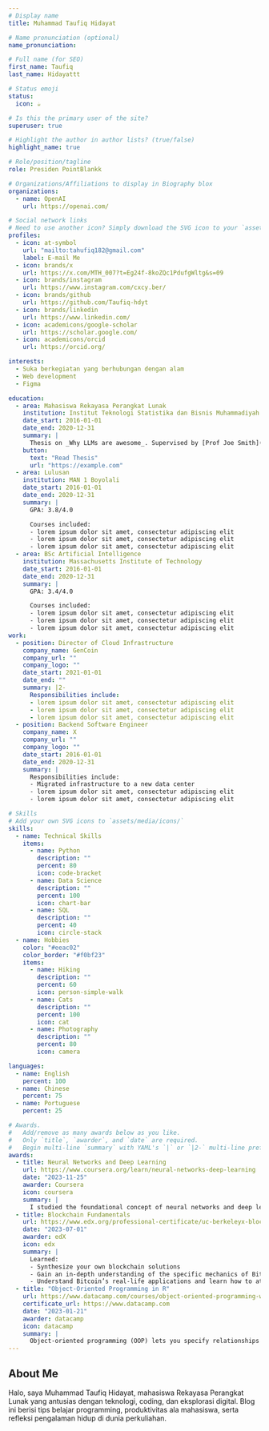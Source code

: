 ```yaml
---
# Display name
title: Muhammad Taufiq Hidayat

# Name pronunciation (optional)
name_pronunciation:

# Full name (for SEO)
first_name: Taufiq
last_name: Hidayattt

# Status emoji
status:
  icon: ☕️

# Is this the primary user of the site?
superuser: true

# Highlight the author in author lists? (true/false)
highlight_name: true

# Role/position/tagline
role: Presiden PointBlankk

# Organizations/Affiliations to display in Biography blox
organizations:
  - name: OpenAI
    url: https://openai.com/

# Social network links
# Need to use another icon? Simply download the SVG icon to your `assets/media/icons/` folder.
profiles:
  - icon: at-symbol
    url: "mailto:tahufiq182@gmail.com"
    label: E-mail Me
  - icon: brands/x
    url: https://x.com/MTH_007?t=Eg24f-8koZQc1PdufgWltg&s=09
  - icon: brands/instagram
    url: https://www.instagram.com/cxcy.ber/
  - icon: brands/github
    url: https://github.com/Taufiq-hdyt
  - icon: brands/linkedin
    url: https://www.linkedin.com/
  - icon: academicons/google-scholar
    url: https://scholar.google.com/
  - icon: academicons/orcid
    url: https://orcid.org/

interests:
  - Suka berkegiatan yang berhubungan dengan alam
  - Web development
  - Figma

education:
  - area: Mahasiswa Rekayasa Perangkat Lunak
    institution: Institut Teknologi Statistika dan Bisnis Muhammadiyah Semarang
    date_start: 2016-01-01
    date_end: 2020-12-31
    summary: |
      Thesis on _Why LLMs are awesome_. Supervised by [Prof Joe Smith](https://example.com). Presented papers at 5 IEEE conferences with the contributions being published in 2 Springer journals.
    button:
      text: "Read Thesis"
      url: "https://example.com"
  - area: Lulusan
    institution: MAN 1 Boyolali
    date_start: 2016-01-01
    date_end: 2020-12-31
    summary: |
      GPA: 3.8/4.0

      Courses included:
      - lorem ipsum dolor sit amet, consectetur adipiscing elit
      - lorem ipsum dolor sit amet, consectetur adipiscing elit
      - lorem ipsum dolor sit amet, consectetur adipiscing elit
  - area: BSc Artificial Intelligence
    institution: Massachusetts Institute of Technology
    date_start: 2016-01-01
    date_end: 2020-12-31
    summary: |
      GPA: 3.4/4.0

      Courses included:
      - lorem ipsum dolor sit amet, consectetur adipiscing elit
      - lorem ipsum dolor sit amet, consectetur adipiscing elit
      - lorem ipsum dolor sit amet, consectetur adipiscing elit
work:
  - position: Director of Cloud Infrastructure
    company_name: GenCoin
    company_url: ""
    company_logo: ""
    date_start: 2021-01-01
    date_end: ""
    summary: |2-
      Responsibilities include:
      - lorem ipsum dolor sit amet, consectetur adipiscing elit
      - lorem ipsum dolor sit amet, consectetur adipiscing elit
      - lorem ipsum dolor sit amet, consectetur adipiscing elit
  - position: Backend Software Engineer
    company_name: X
    company_url: ""
    company_logo: ""
    date_start: 2016-01-01
    date_end: 2020-12-31
    summary: |
      Responsibilities include:
      - Migrated infrastructure to a new data center
      - lorem ipsum dolor sit amet, consectetur adipiscing elit
      - lorem ipsum dolor sit amet, consectetur adipiscing elit

# Skills
# Add your own SVG icons to `assets/media/icons/`
skills:
  - name: Technical Skills
    items:
      - name: Python
        description: ""
        percent: 80
        icon: code-bracket
      - name: Data Science
        description: ""
        percent: 100
        icon: chart-bar
      - name: SQL
        description: ""
        percent: 40
        icon: circle-stack
  - name: Hobbies
    color: "#eeac02"
    color_border: "#f0bf23"
    items:
      - name: Hiking
        description: ""
        percent: 60
        icon: person-simple-walk
      - name: Cats
        description: ""
        percent: 100
        icon: cat
      - name: Photography
        description: ""
        percent: 80
        icon: camera

languages:
  - name: English
    percent: 100
  - name: Chinese
    percent: 75
  - name: Portuguese
    percent: 25

# Awards.
#   Add/remove as many awards below as you like.
#   Only `title`, `awarder`, and `date` are required.
#   Begin multi-line `summary` with YAML's `|` or `|2-` multi-line prefix and indent 2 spaces below.
awards:
  - title: Neural Networks and Deep Learning
    url: https://www.coursera.org/learn/neural-networks-deep-learning
    date: "2023-11-25"
    awarder: Coursera
    icon: coursera
    summary: |
      I studied the foundational concept of neural networks and deep learning. By the end, I was familiar with the significant technological trends driving the rise of deep learning; build, train, and apply fully connected deep neural networks; implement efficient (vectorized) neural networks; identify key parameters in a neural network’s architecture; and apply deep learning to your own applications.
  - title: Blockchain Fundamentals
    url: https://www.edx.org/professional-certificate/uc-berkeleyx-blockchain-fundamentals
    date: "2023-07-01"
    awarder: edX
    icon: edx
    summary: |
      Learned:
      - Synthesize your own blockchain solutions
      - Gain an in-depth understanding of the specific mechanics of Bitcoin
      - Understand Bitcoin’s real-life applications and learn how to attack and destroy Bitcoin, Ethereum, smart contracts and Dapps, and alternatives to Bitcoin’s Proof-of-Work consensus algorithm
  - title: "Object-Oriented Programming in R"
    url: https://www.datacamp.com/courses/object-oriented-programming-with-s3-and-r6-in-r
    certificate_url: https://www.datacamp.com
    date: "2023-01-21"
    awarder: datacamp
    icon: datacamp
    summary: |
      Object-oriented programming (OOP) lets you specify relationships between functions and the objects that they can act on, helping you manage complexity in your code. This is an intermediate level course, providing an introduction to OOP, using the S3 and R6 systems. S3 is a great day-to-day R programming tool that simplifies some of the functions that you write. R6 is especially useful for industry-specific analyses, working with web APIs, and building GUIs.
---
```


## About Me

Halo, saya Muhammad Taufiq Hidayat, mahasiswa Rekayasa Perangkat Lunak yang antusias dengan teknologi, coding, dan eksplorasi digital. Blog ini berisi tips belajar programming, produktivitas ala mahasiswa, serta refleksi pengalaman hidup di dunia perkuliahan.
